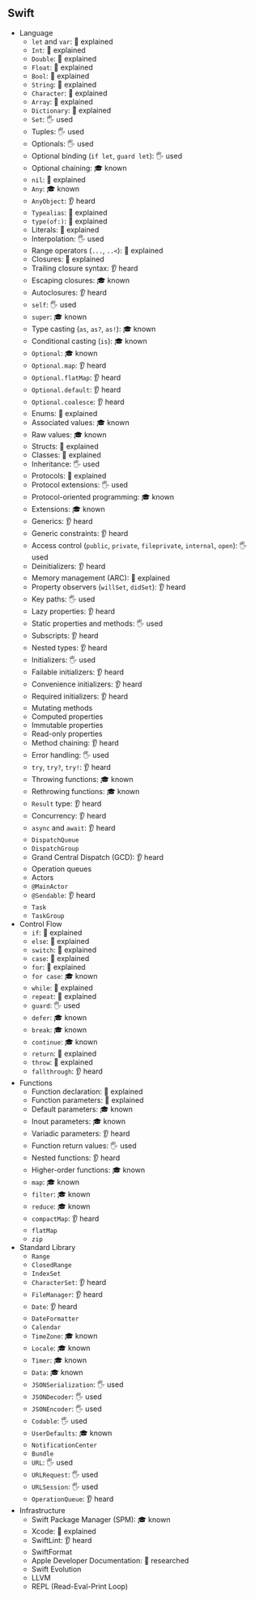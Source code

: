 ## Swift

- Language
  - `let` and `var`: 🙋 explained
  - `Int`: 🙋 explained
  - `Double`: 🙋 explained
  - `Float`: 🙋 explained
  - `Bool`: 🙋 explained
  - `String`: 🙋 explained
  - `Character`: 🙋 explained
  - `Array`: 🙋 explained
  - `Dictionary`: 🙋 explained
  - `Set`: 🖐️ used
  - Tuples: 🖐️ used
  - Optionals: 🖐️ used
  - Optional binding (`if let`, `guard let`): 🖐️ used
  - Optional chaining: 🎓 known
  - `nil`: 🙋 explained
  - `Any`: 🎓 known
  - `AnyObject`: 👂 heard
  - `Typealias`: 🙋 explained
  - `type(of:)`: 🙋 explained
  - Literals: 🙋 explained
  - Interpolation: 🖐️ used
  - Range operators (`...`, `..<`): 🙋 explained
  - Closures: 🙋 explained
  - Trailing closure syntax: 👂 heard
  - Escaping closures: 🎓 known
  - Autoclosures: 👂 heard
  - `self`: 🖐️ used
  - `super`: 🎓 known
  - Type casting (`as`, `as?`, `as!`): 🎓 known
  - Conditional casting (`is`): 🎓 known
  - `Optional`: 🎓 known
  - `Optional.map`: 👂 heard
  - `Optional.flatMap`: 👂 heard
  - `Optional.default`: 👂 heard
  - `Optional.coalesce`: 👂 heard
  - Enums: 🙋 explained
  - Associated values: 🎓 known
  - Raw values: 🎓 known
  - Structs: 🙋 explained
  - Classes: 🙋 explained
  - Inheritance: 🖐️ used
  - Protocols: 🙋 explained
  - Protocol extensions: 🖐️ used
  - Protocol-oriented programming: 🎓 known
  - Extensions: 🎓 known
  - Generics: 👂 heard
  - Generic constraints: 👂 heard
  - Access control (`public`, `private`, `fileprivate`, `internal`, `open`): 🖐️ used
  - Deinitializers: 👂 heard
  - Memory management (ARC): 🙋 explained
  - Property observers (`willSet`, `didSet`): 👂 heard
  - Key paths: 🖐️ used
  - Lazy properties: 👂 heard
  - Static properties and methods: 🖐️ used
  - Subscripts: 👂 heard
  - Nested types: 👂 heard
  - Initializers: 🖐️ used
  - Failable initializers: 👂 heard
  - Convenience initializers: 👂 heard
  - Required initializers: 👂 heard
  - Mutating methods
  - Computed properties
  - Immutable properties
  - Read-only properties
  - Method chaining: 👂 heard
  - Error handling: 🖐️ used
  - `try`, `try?`, `try!`: 👂 heard
  - Throwing functions: 🎓 known
  - Rethrowing functions: 🎓 known
  - `Result` type: 👂 heard
  - Concurrency: 👂 heard
  - `async` and `await`: 👂 heard
  - `DispatchQueue`
  - `DispatchGroup`
  - Grand Central Dispatch (GCD): 👂 heard
  - Operation queues
  - Actors
  - `@MainActor`
  - `@Sendable`: 👂 heard
  - `Task`
  - `TaskGroup`
- Control Flow
  - `if`: 🙋 explained
  - `else`: 🙋 explained
  - `switch`: 🙋 explained
  - `case`: 🙋 explained
  - `for`: 🙋 explained
  - `for case`: 🎓 known
  - `while`: 🙋 explained
  - `repeat`: 🙋 explained
  - `guard`: 🖐️ used
  - `defer`: 🎓 known
  - `break`: 🎓 known
  - `continue`: 🎓 known
  - `return`: 🙋 explained
  - `throw`: 🙋 explained
  - `fallthrough`: 👂 heard
- Functions
  - Function declaration: 🙋 explained
  - Function parameters: 🙋 explained
  - Default parameters: 🎓 known
  - Inout parameters: 🎓 known
  - Variadic parameters: 👂 heard
  - Function return values: 🖐️ used
  - Nested functions: 👂 heard
  - Higher-order functions: 🎓 known
  - `map`: 🎓 known
  - `filter`: 🎓 known
  - `reduce`: 🎓 known
  - `compactMap`: 👂 heard
  - `flatMap`
  - `zip`
- Standard Library
  - `Range`
  - `ClosedRange`
  - `IndexSet`
  - `CharacterSet`: 👂 heard
  - `FileManager`: 👂 heard
  - `Date`: 👂 heard
  - `DateFormatter`
  - `Calendar`
  - `TimeZone`: 🎓 known
  - `Locale`: 🎓 known
  - `Timer`: 🎓 known
  - `Data`: 🎓 known
  - `JSONSerialization`: 🖐️ used
  - `JSONDecoder`: 🖐️ used
  - `JSONEncoder`: 🖐️ used
  - `Codable`: 🖐️ used
  - `UserDefaults`: 🎓 known
  - `NotificationCenter`
  - `Bundle`
  - `URL`: 🖐️ used
  - `URLRequest`: 🖐️ used
  - `URLSession`: 🖐️ used
  - `OperationQueue`: 👂 heard
- Infrastructure
  - Swift Package Manager (SPM): 🎓 known
  - Xcode: 🙋 explained
  - SwiftLint: 👂 heard
  - SwiftFormat
  - Apple Developer Documentation: 🔬 researched
  - Swift Evolution
  - LLVM
  - REPL (Read-Eval-Print Loop)
